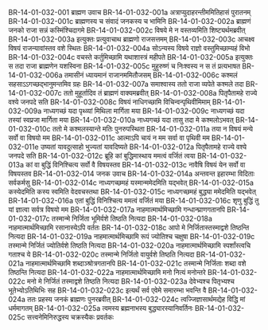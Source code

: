 BR-14-01-032-001	ब्राह्मण उवाच
BR-14-01-032-001a	अत्राप्युदाहरन्तीममितिहासं पुरातनम्
BR-14-01-032-001c	ब्राह्मणस्य च संवादं जनकस्य च भामिनि
BR-14-01-032-002a	ब्राह्मणं जनको राजा सन्नं कस्मिंश्चिदागमे
BR-14-01-032-002c	विषये मे न वस्तव्यमिति शिष्ट्यर्थमब्रवीत्
BR-14-01-032-003a	इत्युक्तः प्रत्युवाचाथ ब्राह्मणो राजसत्तमम्
BR-14-01-032-003c	आचक्ष्व विषयं राजन्यावांस्तव वशे स्थितः
BR-14-01-032-004a	सोऽन्यस्य विषये राज्ञो वस्तुमिच्छाम्यहं विभो
BR-14-01-032-004c	वचस्ते कर्तुमिच्छामि यथाशास्त्रं महीपते
BR-14-01-032-005a	इत्युक्तः स तदा राजा ब्राह्मणेन यशस्विना
BR-14-01-032-005c	मुहुरुष्णं च निःश्वस्य न स तं प्रत्यभाषत
BR-14-01-032-006a	तमासीनं ध्यायमानं राजानममितौजसम्
BR-14-01-032-006c	कश्मलं सहसाऽऽगच्छद्भानुमन्तमिव ग्रहः
BR-14-01-032-007a	समाश्वास्य ततो राजा व्यपेते कश्मले तदा
BR-14-01-032-007c	ततो मुहूर्तादिव तं ब्राह्मणं वाक्यमब्रवीत्
BR-14-01-032-008a	पितृपैतामहे राज्ये वश्ये जनपदे सति
BR-14-01-032-008c	विषयं नाधिगच्छामि विचिन्वन्पृथिवीमिमाम्
BR-14-01-032-009a	नाध्यगच्छं यदा पृथ्व्यां मिथिला मार्गिता मया
BR-14-01-032-009c	नाध्यगच्छं यदा तस्यां स्वप्रजा मार्गिता मया
BR-14-01-032-010a	नाध्यगच्छं यदा तासु तदा मे कश्मलोऽभवत्
BR-14-01-032-010c	ततो मे कश्मलस्यान्ते मतिः पुनरुपस्थिता
BR-14-01-032-011a	तया न विषयं मन्ये सर्वो वा विषयो मम
BR-14-01-032-011c	आत्माऽपि चायं न मम सर्वा वा पृथिवी मम
BR-14-01-032-011e	उष्यतां यावदुत्साहो भुज्यतां यावदिष्यते
BR-14-01-032-012a	पितृपैतामहे राज्ये वश्ये जनपदे सति
BR-14-01-032-012c	ब्रूहि कां बुद्धिमास्थाय ममत्वं वर्जितं त्वया
BR-14-01-032-013a	कां वा बुद्धिं विनिश्चित्य सर्वो वै विषयस्तव
BR-14-01-032-013c	नावैषि विषयं येन सर्वो वा विषयस्तव
BR-14-01-032-014	जनक उवाच
BR-14-01-032-014a	अन्तवन्त इहारम्भा विदिताः सर्वकर्मसु
BR-14-01-032-014c	नाध्यगच्छमहं यस्मान्ममेदमिति यद्भवेत्
BR-14-01-032-015a	कस्येदमिति कस्य स्वमिति वेदवचस्तथा
BR-14-01-032-015c	नाध्यगच्छमहं बुद्ध्या ममेदमिति यद्भवेत्
BR-14-01-032-016a	एतां बुद्धिं विनिश्चित्य ममत्वं वर्जितं मया
BR-14-01-032-016c	शृणु बुद्धिं तु यां ज्ञात्वा सर्वत्र विषयो मम
BR-14-01-032-017a	नाहमात्मार्थमिच्छामि गन्धान्घ्राणगतानपि
BR-14-01-032-017c	तस्मान्मे निर्जिता भूमिर्वशे तिष्ठति नित्यदा
BR-14-01-032-018a	नाहमात्मार्थमिच्छामि रसानास्येऽपि वर्ततः
BR-14-01-032-018c	आपो मे निर्जितास्तस्माद्वशे तिष्ठन्ति नित्यदा
BR-14-01-032-019a	नाहमात्मार्थमिच्छामि रूपं ज्योतिश्च चक्षुषा
BR-14-01-032-019c	तस्मान्मे निर्जितं ज्योतिर्वशे तिष्ठति नित्यदा
BR-14-01-032-020a	नाहमात्मार्थमिच्छामि स्पर्शांस्त्वचि गताश्च ये
BR-14-01-032-020c	तस्मान्मे निर्जितो वायुर्वशे तिष्ठति नित्यदा
BR-14-01-032-021a	नाहमात्मार्थमिच्छामि शब्दाञ्श्रोत्रगतानपि
BR-14-01-032-021c	तस्मान्मे निर्जिताः शब्दा वशे तिष्ठन्ति नित्यदा
BR-14-01-032-022a	नाहमात्मार्थमिच्छामि मनो नित्यं मनोन्तरे
BR-14-01-032-022c	मनो मे निर्जितं तस्माद्वशे तिष्ठति नित्यदा
BR-14-01-032-023a	देवेभ्यश्च पितृभ्यश्च भूतेभ्योऽतिथिभिः सह
BR-14-01-032-023c	इत्यर्थं सर्व एवेमे समारम्भा भवन्ति वै
BR-14-01-032-024a	ततः प्रहस्य जनकं ब्राह्मणः पुनरब्रवीत्
BR-14-01-032-024c	त्वज्जिज्ञासार्थमद्येह विद्धि मां धर्ममागतम्
BR-14-01-032-025a	त्वमस्य ब्रह्मनाभस्य बुद्ध्यारस्यानिवर्तिनः
BR-14-01-032-025c	सत्त्वनेमिनिरुद्धस्य चक्रस्यैकः प्रवर्तकः
